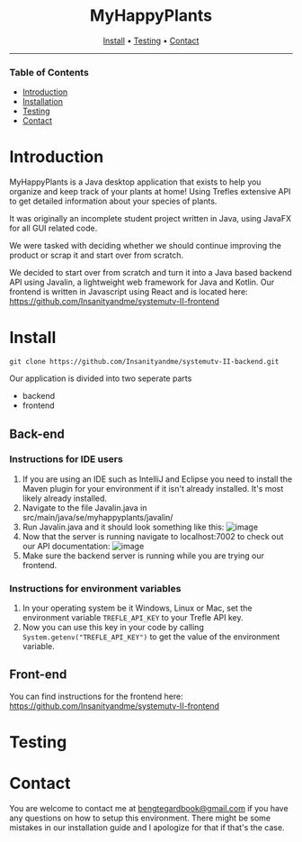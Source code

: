 <div align="center">

# MyHappyPlants
[Install](#install) • [Testing](#testing) • [Contact](#contact)

</div>

---
### Table of Contents
- [Introduction](#introduction)
- [Installation](#installation)
- [Testing](#testing)
- [Contact](#contact)

# Introduction
MyHappyPlants is a Java desktop application that exists to help you organize and keep track of your plants at home! 
Using Trefles extensive API to get detailed information about your species of plants. 

It was originally an incomplete student project written in Java, using JavaFX for all GUI related code.

We were tasked with deciding whether we should continue improving the product or scrap it and start over from scratch.

We decided to start over from scratch and turn it into a Java based backend API using Javalin, a lightweight web framework for Java and Kotlin.
Our frontend is written in Javascript using React and is located here: https://github.com/Insanityandme/systemutv-II-frontend

# Install
```git clone https://github.com/Insanityandme/systemutv-II-backend.git```

Our application is divided into two seperate parts
+ backend
+ frontend

## Back-end

### Instructions for IDE users
1. If you are using an IDE such as IntelliJ and Eclipse you need to install the Maven plugin for your environment if it isn't already installed. 
It's most likely already installed.
2. Navigate to the file Javalin.java in src/main/java/se/myhappyplants/javalin/
3. Run Javalin.java and it should look something like this: ![image](https://github.com/Insanityandme/systemutv-II-backend/assets/1380257/03980c76-d2d6-48ba-94a2-3be7ee24764d)
4. Now that the server is running navigate to localhost:7002 to check out our API documentation: ![image](https://github.com/Insanityandme/systemutv-II-backend/assets/1380257/01fa74d0-7c10-41f9-ac39-3c942cc34a25)
5. Make sure the backend server is running while you are trying our frontend.

### Instructions for environment variables
1. In your operating system be it Windows, Linux or Mac, set the environment variable `TREFLE_API_KEY` to your Trefle API key.
2. Now you can use this key in your code by calling `System.getenv("TREFLE_API_KEY")` to get the value of the environment variable.

## Front-end
You can find instructions for the frontend here: https://github.com/Insanityandme/systemutv-II-frontend

# Testing

# Contact
You are welcome to contact me at bengtegardbook@gmail.com if you have any questions on how to setup this environment.
There might be some mistakes in our installation guide and I apologize for that if that's the case.
